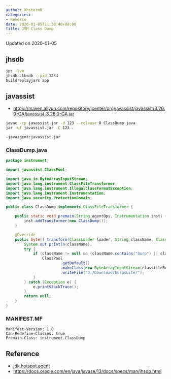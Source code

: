 ```yaml
---
author: XhstormR
categories:
- Reverse
date: 2020-01-05T21:30:48+08:00
title: JVM Class Dump
---
```


<!--more-->

Updated on 2020-01-05

>

## jhsdb
```bash
jps -lvm
jhsdb clhsdb --pid 1234
buildreplayjars app
```

## javassist
* https://maven.aliyun.com/repository/jcenter/org/javassist/javassist/3.26.0-GA/javassist-3.26.0-GA.jar

```bash
javac -cp javassist.jar -d 123 --release 8 ClassDump.java
jar -uf javassist.jar -C 123 .

-javaagent:javassist.jar
```

### ClassDump.java
```java
package instrument;

import javassist.ClassPool;

import java.io.ByteArrayInputStream;
import java.lang.instrument.ClassFileTransformer;
import java.lang.instrument.IllegalClassFormatException;
import java.lang.instrument.Instrumentation;
import java.security.ProtectionDomain;

public class ClassDump implements ClassFileTransformer {

    public static void premain(String agentOps, Instrumentation inst) {
        inst.addTransformer(new ClassDump());
    }

    @Override
    public byte[] transform(ClassLoader loader, String className, Class<?> classBeingRedefined, ProtectionDomain protectionDomain, byte[] classfileBuffer) throws IllegalClassFormatException {
        System.out.println(className);
        try {
            if (className != null && (className.contains("burp") || className.contains("portswigger"))) {
                ClassPool
                        .getDefault()
                        .makeClass(new ByteArrayInputStream(classfileBuffer))
                        .writeFile("D:/Download/burpsuite/");
            }
        } catch (Exception e) {
            e.printStackTrace();
        }
        return null;
    }
}
```

### MANIFEST.MF
```
Manifest-Version: 1.0
Can-Redefine-Classes: true
Premain-Class: instrument.ClassDump
```

## Reference
* [jdk.hotspot.agent](https://github.com/openjdk/jdk/blob/master/src/jdk.hotspot.agent/share/classes/sun/jvm/hotspot/CommandProcessor.java#L555)
* https://docs.oracle.com/en/java/javase/13/docs/specs/man/jhsdb.html
